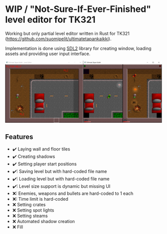 # WIP / "Not-Sure-If-Ever-Finished" level editor for TK321

Working but only partial level editor written in Rust for TK321 (https://github.com/suomipelit/ultimatetapankaikki).

Implementation is done using [SDL2](https://www.libsdl.org/) library for creating window, loading assets and providing user input interface.

![Cover image](./media/cover.png)

## Features

- :heavy_check_mark: Laying wall and floor tiles
- :heavy_check_mark: Creating shadows
- :heavy_check_mark: Setting player start positions
- :heavy_check_mark::grey_exclamation: Saving level but with hard-coded file name
- :heavy_check_mark::grey_exclamation: Loading level but with hard-coded file name
- :heavy_check_mark::grey_exclamation: Level size support is dynamic but missing UI
- :x::grey_exclamation: Enemies, weapons and bullets are hard-coded to 1 each
- :x::grey_exclamation: Time limit is hard-coded
- :x: Setting crates
- :x: Setting spot lights
- :x: Setting steams
- :x: Automated shadow creation
- :x: Fill
